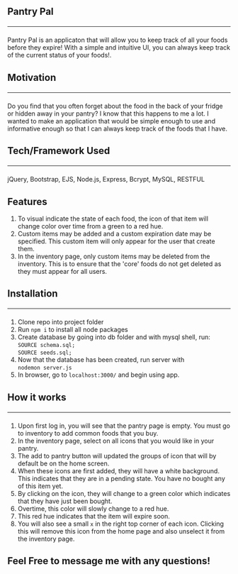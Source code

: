 ## Pantry Pal <hr>

Pantry Pal is an applicaton that will allow you to keep track of all your foods before they expire!  With a simple and intuitive UI, you can always keep track of the current status of your foods!.

## Motivation <hr>

Do you find that you often forget about the food in the back of your fridge or hidden away in your pantry?  I know that this happens to me a lot.  I wanted to make an application that would be simple enough to use and informative enough so that I can always keep track of the foods that I have.

## Tech/Framework Used <hr>

jQuery, Bootstrap, EJS, Node.js, Express, Bcrypt, MySQL, RESTFUL

## Features

1. To visual indicate the state of each food, the icon of that item will change color over time from a green to a red hue.
2. Custom items may be added and a custom expiration date may be specified.  This custom item will only appear for the user that create them.
3. In the inventory page, only custom items may be deleted from the inventory.  This is to ensure that the 'core' foods do not get deleted as they must appear for all users.

## Installation <hr>

1. Clone repo into project folder
2. Run `npm i` to install all node packages
3. Create database by going into db folder and with mysql shell, run: `SOURCE schema.sql;`<br> 
    `SOURCE seeds.sql;`
4. Now that the database has been created, run server with <br>`nodemon server.js`
5. In browser, go to `localhost:3000/` and begin using app.

## How it works <hr>
1. Upon first log in, you will see that the pantry page is empty.  You must go to inventory to add common foods that you buy.
2. In the inventory page, select on all icons that you would like in your pantry.
3. The add to pantry button will updated the groups of icon that will by default be on the home screen.
4. When these icons are first added, they will have a white background.  This indicates that they are in a pending state.  You have no bought any of this item yet.
5. By clicking on the icon, they will change to a green color which indicates that they have just been bought.
6. Overtime, this color will slowly change to a red hue.
7. This red hue indicates that the item will expire soon.
8. You will also see a small `x` in the right top corner of each icon.  Clicking this will remove this icon from the home page and also unselect it from the inventory page.

## Feel Free to message me with any questions!